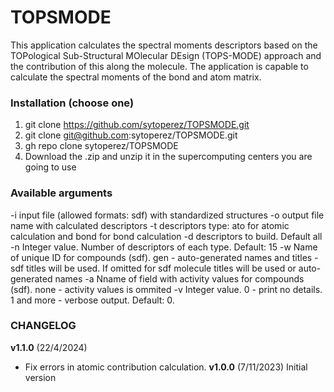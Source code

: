 # TOPSMODE

This application calculates the spectral moments descriptors based on the TOPological Sub-Structural MOlecular DEsign (TOPS-MODE) approach and the contribution of this along the molecule. The application is capable to calculate the spectral moments of the bond and atom matrix.
### Installation (choose one)
1. git clone https://github.com/sytoperez/TOPSMODE.git
2. git clone git@github.com:sytoperez/TOPSMODE.git
3. gh repo clone sytoperez/TOPSMODE
4. Download the .zip and unzip it in the supercomputing centers you are going to use
### Available arguments
-i input file (allowed formats: sdf) with standardized structures
-o output file name with calculated descriptors
-t descriptors type: ato for atomic calculation and bond for bond calculation
-d descriptors to build. Default all
-n Integer value. Number of descriptors of each type. Default: 15
-w Name of unique ID for compounds (sdf). gen - auto-generated names and titles - sdf titles will be used. If omitted for sdf molecule titles will be used or auto-generated names
-a Nname of field with activity values for compounds (sdf). none - activity values is ommited
-v Integer value. 0 - print no details. 1 and more - verbose output. Default: 0.

### CHANGELOG
**v1.1.0** (22/4/2024)
- Fix errors in atomic contribution calculation.
**v1.0.0** (7/11/2023)
Initial version
